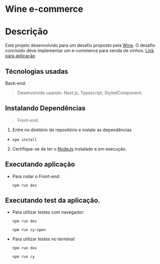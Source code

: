 # Wine e-commerce

# Descrição
Este projeto desenvolvido para um desafio proposto pela [Wine](https://www.wine.com.br/).
O desafio concluído deve implementar um e-commerce para venda de vinhos.
[Link para aplicação](https://challenge-wine-alpha.vercel.app/products/1)

## Técnologias usadas

Back-end:
> Desenvolvido usando: Next.js, Typescript, StyledComponent.

## Instalando Dependências

> Front-end
1. Entre no diretório do repositório e instale as dependências 
  * `npm install`

2. Certifique-se de ter o [NodeJs](https://nodejs.org/en/) instalado e em execução.

## Executando aplicação

* Para rodar o Front-end:

  ```
  npm run dev
  ```
  
## Executando test da aplicação.

* Para utilizar testes com navegador:

  ```
  npm run dev
  
  npm run cy:open
  ```
  
* Para utilizar testes no terminal:

  ```
  npm run dev
  
  npm run cy
  ```

